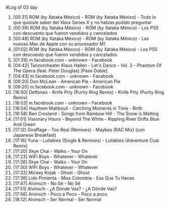 #Log of 03 day

1. [00:31] ROM (by Xataka México) - ROM (by Xataka México) - Todo lo que quisiste saber del Xbox Series X y no habías podido preguntar
1. [00:39] ROM (by Xataka México) - ROM (by Xataka México) - Los PS5 con descuento que fueron vendidos y cancelados
1. [00:48] ROM (by Xataka México) - ROM (by Xataka México) - Las nuevas Mac de Apple con su procesador M1
1. [01:02] ROM (by Xataka México) - ROM (by Xataka México) - Los PS5 con descuento que fueron vendidos y cancelados
1. [01:29] m.facebook.com - unknown - Facebook
1. [04:42] Tanzorchester Klaus Hallen - Let's Dance - Vol. 3 - Phantom Of The Opera (feat. Peter Douglas) [Paso Doble]
1. [04:43] m.facebook.com - unknown - Facebook
1. [09:20] Don McLean - American Pie - American Pie
1. [09:20] m.facebook.com - unknown - Facebook
1. [16:50] Deftones - Knife Prty (Purity Ring Remix) - Knife Prty (Purity Ring Remix)
1. [16:53] m.facebook.com - unknown - Facebook
1. [16:54] Haythem Mahbouli - Catching Moments in Time - Birth
1. [16:58] Ben Crosland - Songs from Rainbow Hill - The Snow is Melting
1. [17:01] Visionary Hours - Beyond The White - Rippling River Drifts Blue And Green
1. [17:12] Giraffage - Too Real (Remixes) - Maybes (RAC Mix) (con Japanese Breakfast)
1. [17:16] Yuna - Lullabies (Single & Remixes) - Lullabies (Adventure Club Remix)
1. [17:20] Skye Chai - Walks - Your On
1. [17:23] WiFi Boys - Whatever - Whatever
1. [17:26] Skye Chai - Walks - Your On
1. [17:30] WiFi Boys - Whatever - Whatever
1. [17:32] Mickey Kojak - Ghost - Ghost
1. [17:36] Lido Pimienta - Miss Colombia - Eso Que Tu Haces
1. [17:47] Alvinsch - No Sé - No Sé
1. [17:51] Alvinsch - ¿A Dónde Vas? - ¿A Dónde Vas?
1. [17:56] Alvinsch - Poco a Poco - Poco a poco
1. [18:12] Alvinsch - Ser Normal - Ser Normal
